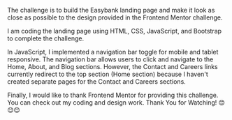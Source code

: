 The challenge is to build the Easybank landing page and make it look as close as possible to the design provided in the Frontend Mentor challenge.

I am coding the landing page using HTML, CSS, JavaScript, and Bootstrap to complete the challenge. 

In JavaScript, I implemented a navigation bar toggle for mobile and tablet responsive. The navigation bar allows users to click and navigate to the Home, About, and Blog sections.
However, the Contact and Careers links currently redirect to the top section (Home section) because I haven't created separate pages for the Contact and Careers sections.

Finally, I would like to thank Frontend Mentor for providing this challenge. You can check out my coding and design work. Thank You for Watching! 😊😊😊
